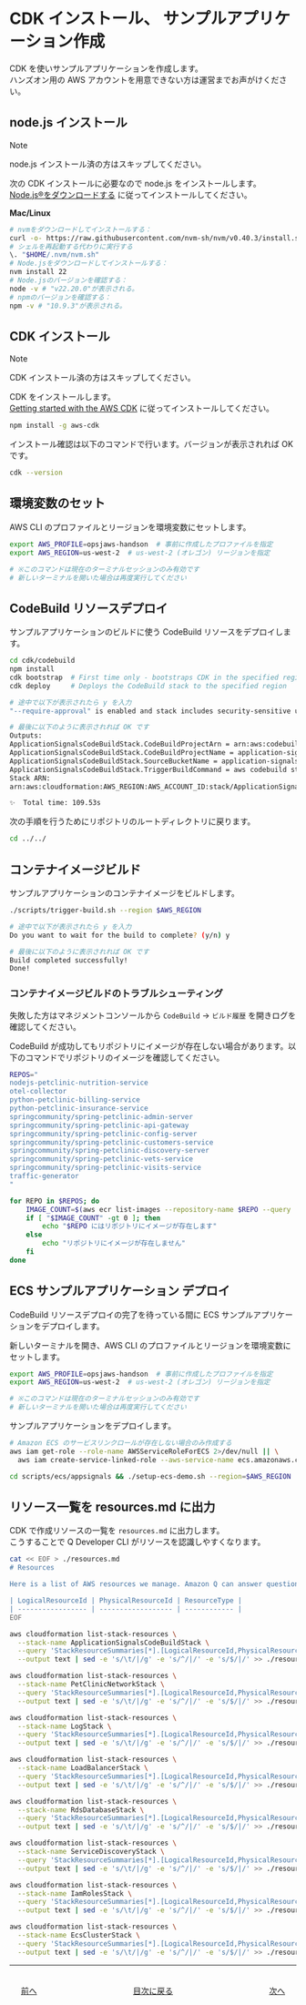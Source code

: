 # CDK インストール、 サンプルアプリケーション作成

CDK を使いサンプルアプリケーションを作成します。  
ハンズオン用の AWS アカウントを用意できない方は運営までお声がけください。  

## node.js インストール

> [!NOTE]
> node.js インストール済の方はスキップしてください。 

次の CDK インストールに必要なので node.js をインストールします。  
[Node.js®をダウンロードする](https://nodejs.org/ja/download/) に従ってインストールしてください。  

**Mac/Linux**

```bash
# nvmをダウンロードしてインストールする：
curl -o- https://raw.githubusercontent.com/nvm-sh/nvm/v0.40.3/install.sh | bash
# シェルを再起動する代わりに実行する
\. "$HOME/.nvm/nvm.sh"
# Node.jsをダウンロードしてインストールする：
nvm install 22
# Node.jsのバージョンを確認する：
node -v # "v22.20.0"が表示される。
# npmのバージョンを確認する：
npm -v # "10.9.3"が表示される。
```

## CDK インストール

> [!NOTE]
> CDK インストール済の方はスキップしてください。 

CDK をインストールします。  
[Getting started with the AWS CDK](https://docs.aws.amazon.com/cdk/v2/guide/getting-started.html) に従ってインストールしてください。  

```bash
npm install -g aws-cdk
```

インストール確認は以下のコマンドで行います。バージョンが表示されれば OK です。    

```bash
cdk --version
```

## 環境変数のセット

AWS CLI のプロファイルとリージョンを環境変数にセットします。  

```bash
export AWS_PROFILE=opsjaws-handson  # 事前に作成したプロファイルを指定
export AWS_REGION=us-west-2  # us-west-2 (オレゴン) リージョンを指定

# ※このコマンドは現在のターミナルセッションのみ有効です
# 新しいターミナルを開いた場合は再度実行してください
```

## CodeBuild リソースデプロイ

サンプルアプリケーションのビルドに使う CodeBuild リソースをデプロイします。  

```bash
cd cdk/codebuild
npm install
cdk bootstrap  # First time only - bootstraps CDK in the specified region
cdk deploy     # Deploys the CodeBuild stack to the specified region

# 途中で以下が表示されたら y を入力
"--require-approval" is enabled and stack includes security-sensitive updates: 'Do you wish to deploy these changes' (y/n) y

# 最後に以下のように表示されれば OK です
Outputs:
ApplicationSignalsCodeBuildStack.CodeBuildProjectArn = arn:aws:codebuild:AWS_REGION:AWS_ACCOUNT_ID:project/application-signals-build
ApplicationSignalsCodeBuildStack.CodeBuildProjectName = application-signals-build
ApplicationSignalsCodeBuildStack.SourceBucketName = application-signals-codebuild-source-AWS_ACCOUNT_ID-AWS_REGION
ApplicationSignalsCodeBuildStack.TriggerBuildCommand = aws codebuild start-build --project-name application-signals-build --region AWS_REGION
Stack ARN:
arn:aws:cloudformation:AWS_REGION:AWS_ACCOUNT_ID:stack/ApplicationSignalsCodeBuildStack/5a840c80-a660-11f0-9b71-0a512da58efd

✨  Total time: 109.53s
```

次の手順を行うためにリポジトリのルートディレクトリに戻ります。  

```bash 	
cd ../../
```

## コンテナイメージビルド

サンプルアプリケーションのコンテナイメージをビルドします。  

```bash
./scripts/trigger-build.sh --region $AWS_REGION

# 途中で以下が表示されたら y を入力
Do you want to wait for the build to complete? (y/n) y

# 最後に以下のように表示されれば OK です
Build completed successfully!
Done!
```

### コンテナイメージビルドのトラブルシューティング

失敗した方はマネジメントコンソールから `CodeBuild` → `ビルド履歴` を開きログを確認してください。  

CodeBuild が成功してもリポジトリにイメージが存在しない場合があります。以下のコマンドでリポジトリのイメージを確認してください。  

```bash
REPOS="
nodejs-petclinic-nutrition-service
otel-collector
python-petclinic-billing-service
python-petclinic-insurance-service
springcommunity/spring-petclinic-admin-server
springcommunity/spring-petclinic-api-gateway
springcommunity/spring-petclinic-config-server
springcommunity/spring-petclinic-customers-service
springcommunity/spring-petclinic-discovery-server
springcommunity/spring-petclinic-vets-service
springcommunity/spring-petclinic-visits-service
traffic-generator
"

for REPO in $REPOS; do
	IMAGE_COUNT=$(aws ecr list-images --repository-name $REPO --query 'length(imageIds)' --output text)
	if [ "$IMAGE_COUNT" -gt 0 ]; then
		echo "$REPO にはリポジトリにイメージが存在します"
	else
		echo "リポジトリにイメージが存在しません"
	fi
done
```

## ECS サンプルアプリケーション デプロイ

CodeBuild リソースデプロイの完了を待っている間に ECS サンプルアプリケーションをデプロイします。  

新しいターミナルを開き、AWS CLI のプロファイルとリージョンを環境変数にセットします。  

```bash
export AWS_PROFILE=opsjaws-handson  # 事前に作成したプロファイルを指定
export AWS_REGION=us-west-2  # us-west-2 (オレゴン) リージョンを指定

# ※このコマンドは現在のターミナルセッションのみ有効です
# 新しいターミナルを開いた場合は再度実行してください
```

サンプルアプリケーションをデプロイします。  

```bash
# Amazon ECS のサービスリンクロールが存在しない場合のみ作成する
aws iam get-role --role-name AWSServiceRoleForECS 2>/dev/null || \
  aws iam create-service-linked-role --aws-service-name ecs.amazonaws.com

cd scripts/ecs/appsignals && ./setup-ecs-demo.sh --region=$AWS_REGION
```


## リソース一覧を resources.md に出力

CDK で作成リソースの一覧を `resources.md` に出力します。  
こうすることで Q Developer CLI がリソースを認識しやすくなります。  

```bash
cat << EOF > ./resources.md
# Resources

Here is a list of AWS resources we manage. Amazon Q can answer questions about these resources and assist with troubleshooting issues.  

| LogicalResourceId | PhysicalResourceId | ResourceType |
| ----------------- | ------------------ | ------------ |
EOF

aws cloudformation list-stack-resources \
  --stack-name ApplicationSignalsCodeBuildStack \
  --query 'StackResourceSummaries[*].[LogicalResourceId,PhysicalResourceId,ResourceType]' \
  --output text | sed -e 's/\t/|/g' -e 's/^/|/' -e 's/$/|/' >> ./resources.md

aws cloudformation list-stack-resources \
  --stack-name PetClinicNetworkStack \
  --query 'StackResourceSummaries[*].[LogicalResourceId,PhysicalResourceId,ResourceType]' \
  --output text | sed -e 's/\t/|/g' -e 's/^/|/' -e 's/$/|/' >> ./resources.md

aws cloudformation list-stack-resources \
  --stack-name LogStack \
  --query 'StackResourceSummaries[*].[LogicalResourceId,PhysicalResourceId,ResourceType]' \
  --output text | sed -e 's/\t/|/g' -e 's/^/|/' -e 's/$/|/' >> ./resources.md

aws cloudformation list-stack-resources \
  --stack-name LoadBalancerStack \
  --query 'StackResourceSummaries[*].[LogicalResourceId,PhysicalResourceId,ResourceType]' \
  --output text | sed -e 's/\t/|/g' -e 's/^/|/' -e 's/$/|/' >> ./resources.md

aws cloudformation list-stack-resources \
  --stack-name RdsDatabaseStack \
  --query 'StackResourceSummaries[*].[LogicalResourceId,PhysicalResourceId,ResourceType]' \
  --output text | sed -e 's/\t/|/g' -e 's/^/|/' -e 's/$/|/' >> ./resources.md

aws cloudformation list-stack-resources \
  --stack-name ServiceDiscoveryStack \
  --query 'StackResourceSummaries[*].[LogicalResourceId,PhysicalResourceId,ResourceType]' \
  --output text | sed -e 's/\t/|/g' -e 's/^/|/' -e 's/$/|/' >> ./resources.md

aws cloudformation list-stack-resources \
  --stack-name IamRolesStack \
  --query 'StackResourceSummaries[*].[LogicalResourceId,PhysicalResourceId,ResourceType]' \
  --output text | sed -e 's/\t/|/g' -e 's/^/|/' -e 's/$/|/' >> ./resources.md

aws cloudformation list-stack-resources \
  --stack-name EcsClusterStack \
  --query 'StackResourceSummaries[*].[LogicalResourceId,PhysicalResourceId,ResourceType]' \
  --output text | sed -e 's/\t/|/g' -e 's/^/|/' -e 's/$/|/' >> ./resources.md
```

---

<nav aria-label="ページナビゲーション">
  <ul style="display: flex; justify-content: space-between; list-style: none; padding: 0;">
    <li style="padding: 20px; text-align: left;"><a href="chap1.md">前へ</a></li>
    <li style="padding: 20px; text-align: center;"><a href="README.md">目次に戻る</a></li>
    <li style="padding: 20px; text-align: right;"><a href="chap3.md">次へ</a></li>
  </ul>
</nav>
